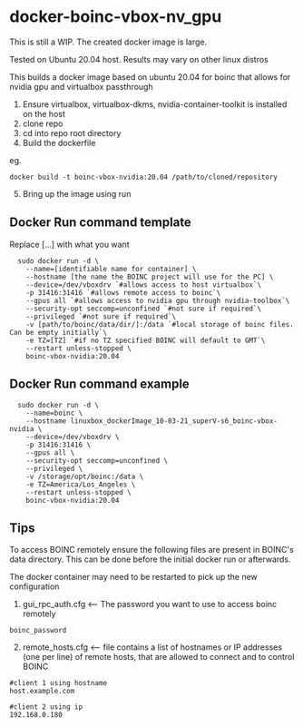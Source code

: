 # docker-boinc-vbox-nv_gpu
This is still a WIP. The created docker image is large.

Tested on Ubuntu 20.04 host. Results may vary on other linux distros

This builds a docker image based on ubuntu 20.04 for boinc that allows for nvidia gpu and virtualbox passthrough

1. Ensure virtualbox, virtualbox-dkms, nvidia-container-toolkit  is installed on the host
2. clone repo
3. cd into repo root directory
4. Build the dockerfile

eg. 
```
docker build -t boinc-vbox-nvidia:20.04 /path/to/cloned/repository
```
5. Bring up the image using run

## Docker Run command template
Replace [...] with what you want

```
  sudo docker run -d \
    --name=[identifiable name for container] \
    --hostname [the name the BOINC project will use for the PC] \
    --device=/dev/vboxdrv `#allows access to host virtualbox`\
    -p 31416:31416 `#allows remote access to boinc`\
    --gpus all `#allows access to nvidia gpu through nvidia-toolbox`\
    --security-opt seccomp=unconfined `#not sure if required`\
    --privileged `#not sure if required`\
    -v [path/to/boinc/data/dir/]:/data `#local storage of boinc files. Can be empty initially`\
    -e TZ=[TZ] `#if no TZ specified BOINC will default to GMT`\
    --restart unless-stopped \
    boinc-vbox-nvidia:20.04
```




## Docker Run command example
```
  sudo docker run -d \
    --name=boinc \
    --hostname linuxbox_dockerImage_10-03-21_superV-s6_boinc-vbox-nvidia \
    --device=/dev/vboxdrv \
    -p 31416:31416 \
    --gpus all \
    --security-opt seccomp=unconfined \
    --privileged \
    -v /storage/opt/boinc:/data \
    -e TZ=America/Los_Angeles \
    --restart unless-stopped \
    boinc-vbox-nvidia:20.04
```

## Tips
To access BOINC remotely ensure the following files are present in BOINC's data directory. This can be done before the initial docker run or afterwards.

The docker container may need to be restarted to pick up the new configuration

1. gui_rpc_auth.cfg <-- The password you want to use to access boinc remotely
```
boinc_password
```
2. remote_hosts.cfg <-- file contains a list of hostnames or IP addresses (one per line) of remote hosts, that are allowed to connect and to control BOINC
```
#client 1 using hostname
host.example.com

#client 2 using ip
192.168.0.180
```
